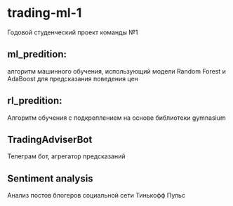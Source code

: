 # trading-ml-1
Годовой студенческий проект команды №1

## ml_predition:
алгоритм машинного обучения, использующий модели Random Forest и AdaBoost для предсказания поведения цен 

## rl_predition:
Алгоритм обучения с подкреплением на основе библиотеки gymnasium

## TradingAdviserBot
Телеграм бот, агрегатор предсказаний

## Sentiment analysis
Анализ постов блогеров социальной сети Тинькофф Пульс
